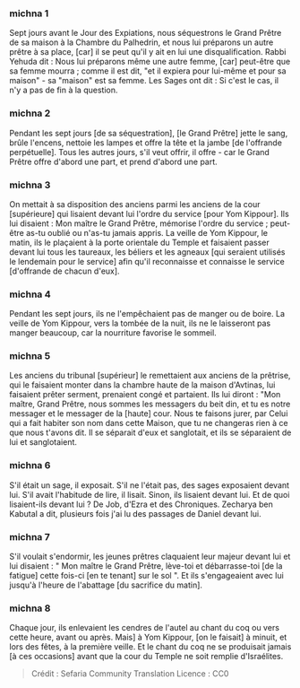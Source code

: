
### michna 1
Sept jours avant le Jour des Expiations, nous séquestrons le Grand Prêtre de sa maison à la Chambre du Palhedrin, et nous lui préparons un autre prêtre à sa place, [car] il se peut qu'il y ait en lui une disqualification. Rabbi Yehuda dit : Nous lui préparons même une autre femme, [car] peut-être que sa femme mourra ; comme il est dit, "et il expiera pour lui-même et pour sa maison" - sa "maison" est sa femme. Les Sages ont dit : Si c'est le cas, il n'y a pas de fin à la question.

### michna 2
Pendant les sept jours [de sa séquestration], [le Grand Prêtre] jette le sang, brûle l'encens, nettoie les lampes et offre la tête et la jambe [de l'offrande perpétuelle]. Tous les autres jours, s'il veut offrir, il offre - car le Grand Prêtre offre d'abord une part, et prend d'abord une part.

### michna 3
On mettait à sa disposition des anciens parmi les anciens de la cour [supérieure] qui lisaient devant lui l'ordre du service [pour Yom Kippour]. Ils lui disaient : Mon maître le Grand Prêtre, mémorise l'ordre du service ; peut-être as-tu oublié ou n'as-tu jamais appris. La veille de Yom Kippour, le matin, ils le plaçaient à la porte orientale du Temple et faisaient passer devant lui tous les taureaux, les béliers et les agneaux [qui seraient utilisés le lendemain pour le service] afin qu'il reconnaisse et connaisse le service [d'offrande de chacun d'eux].

### michna 4
Pendant les sept jours, ils ne l'empêchaient pas de manger ou de boire. La veille de Yom Kippour, vers la tombée de la nuit, ils ne le laisseront pas manger beaucoup, car la nourriture favorise le sommeil.

### michna 5
Les anciens du tribunal [supérieur] le remettaient aux anciens de la prêtrise, qui le faisaient monter dans la chambre haute de la maison d'Avtinas, lui faisaient prêter serment, prenaient congé et partaient. Ils lui diront : "Mon maître, Grand Prêtre, nous sommes les messagers du beit din, et tu es notre messager et le messager de la [haute] cour. Nous te faisons jurer, par Celui qui a fait habiter son nom dans cette Maison, que tu ne changeras rien à ce que nous t'avons dit. Il se séparait d'eux et sanglotait, et ils se séparaient de lui et sanglotaient.

### michna 6
S'il était un sage, il exposait. S'il ne l'était pas, des sages exposaient devant lui. S'il avait l'habitude de lire, il lisait. Sinon, ils lisaient devant lui. Et de quoi lisaient-ils devant lui ? De Job, d'Ezra et des Chroniques. Zecharya ben Kabutal a dit, plusieurs fois j'ai lu des passages de Daniel devant lui.

### michna 7
S'il voulait s'endormir, les jeunes prêtres claquaient leur majeur devant lui et lui disaient : " Mon maître le Grand Prêtre, lève-toi et débarrasse-toi [de la fatigue] cette fois-ci [en te tenant] sur le sol ". Et ils s'engageaient avec lui jusqu'à l'heure de l'abattage [du sacrifice du matin].

### michna 8
Chaque jour, ils enlevaient les cendres de l'autel au chant du coq ou vers cette heure, avant ou après. Mais] à Yom Kippour, [on le faisait] à minuit, et lors des fêtes, à la première veille. Et le chant du coq ne se produisait jamais [à ces occasions] avant que la cour du Temple ne soit remplie d'Israélites.

>Crédit : Sefaria Community Translation
>Licence : CC0